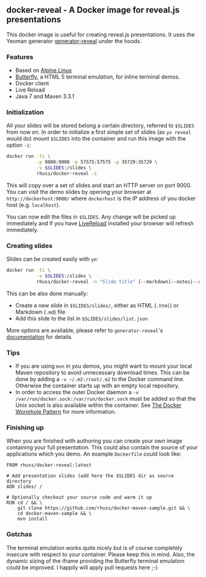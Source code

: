 
## docker-reveal - A Docker image for reveal.js presentations

This docker image is useful for creating reveal.js presentations. It uses the Yeoman generator 
[generator-reveal](https://github.com/slara/generator-reveal) under the hoods.

### Features 

* Based on [Alpine Linux](https://www.alpinelinux.org/)
* [Butterfly](http://paradoxxxzero.github.io/2014/02/28/butterfly.html), a HTML 5 terminal emulation, 
  for inline terminal demos.  
* Docker client 
* Live Reload
* Java 7 and Maven 3.3.1
 
### Initialization

All your slides will be stored belong a certain directory, referred to `$SLIDES` from now on. In order to initialize 
a first simple set of slides (as `yo reveal` would do) mount `$SLIDES` into the container and 
run this image with the option `-i`:

````bash
docker run -ti \
           -p 9000:9000 -p 57575:57575 -p 35729:35729 \
           -v $SLIDES:/slides \
           rhuss/docker-reveal -i  
````

This will copy over a set of slides and start an HTTP server on port 9000. You can visit the demo slides by opening 
your browser at `http://dockerhost:9000/` where `dockerhost` is the IP address of you docker host (e.g. `localhost`).

You can now edit the files in `$SLIDES`. Any change will be picked up immediately and if you have [LiveReload](http://livereload.com/extensions/) installed 
your browser will refresh immediately. 

### Creating slides

Slides can be created easily with `yo`:

````bash
docker run -ti \
           -v $SLIDES:/slides \
           rhuss/docker-reveal -n "Slide title" [--markdown|--notes|--attributes]
````

This can be also done manually:

* Create a new slide in `$SLIDES/slides/`, either as HTML (`.html`) or Markdown (`.md`) file
* Add this slide to the list in `$SLIDES/slides/list.json` 

More options are available, please refer to `generator-reveal`'s [documentation](https://github.com/slara/generator-reveal) 
for details.

### Tips

* If you are using `mvn` in you demos, you might want to mount your local Maven repository to avoid unnecessary download 
  times. This can be done by adding a `-v ~/.m2:/root/.m2` to the Docker command line. Otherwise the container starts up
  with an empty local repository.
* In order to access the outer Docker daemon a `-v /var/run/docker.sock:/var/run/docker.sock` must be added so that the
  Unix socket is also available within the container. See [The Docker Wormhole Pattern](https://ro14nd.de/Docker-Wormhole-Pattern/) 
  for more information. 

### Finishing up

When you are finished with authoring you can create your own image containing your full presentation. This could also contain
the source of your applications which you demo. An example `Dockerfile` could look like:

````
FROM rhuss/docker-reveal:latest

# Add presentation slides (add here the $SLIDES dir as source directory 
ADD slides/ /

# Optionally checkout your source code and warm it up
RUN cd / && \
    git clone https://github.com/rhuss/docker-maven-sample.git && \
    cd docker-maven-sample && \
    mvn install
````

### Gotchas

The terminal emulation works quite nicely but is of course completely insecure with respect to your container. Please
keep this in mind. Also, the dynamic sizing of the iframe providing the Butterfly terminal emulation could be improved.
I happily will apply pull requests here ;-)
